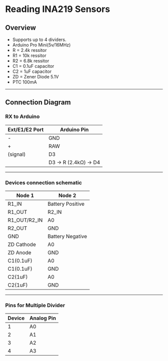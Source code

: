 # Reading INA219 Sensors

## Overview
- Supports up to 4 dividers.
- Arduino Pro Mini(5v/16MHz)
- R = 2.4k ressitor
- R1 = 10k ressitor
- R2 = 6.8k ressitor
- C1 = 0.1uF capacitor
- C2 = 1uF capacitor
- ZD = Zener Diode 5.1V
- PTC 100mA
---

## Connection Diagram

### **RX to Arduino**
| Ext/E1/E2 Port   | Arduino Pin         |
|----------|---------------------|
| -      | GND                 |
| +      | RAW                 |
| (signal)   | D3                  |
|         | D3 → R (2.4kΩ) → D4 |


---

### **Devices connection schematic**
| Node 1 | Node 2 |
|------------|------------------|
| R1_IN      | Battery Positive      |
| R1_OUT     | R2_IN       |
| R1_OUT/R2_IN     | A0           |
| R2_OUT     | GND       |
| GND        | Battery Negative |
| ZD Cathode     | A0       |
| ZD Anode     | GND       |
| C1(0.1uF)     | A0       |
| C1(0.1uF)     | GND       |
| C2(1uF)     | A0       |
| C2(1uF)     | GND       |


---

### **Pins for Multiple Divider**
| Device | Analog Pin |
|--------|--------|
| 1      | A0    |
| 2      | A1    |
| 3      | A2    |
| 4      | A3    |
